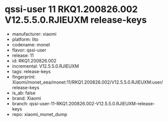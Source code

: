 # qssi-user 11 RKQ1.200826.002 V12.5.5.0.RJIEUXM release-keys
- manufacturer: xiaomi
- platform: lito
- codename: monet
- flavor: qssi-user
- release: 11
- id: RKQ1.200826.002
- incremental: V12.5.5.0.RJIEUXM
- tags: release-keys
- fingerprint: Xiaomi/monet_eea/monet:11/RKQ1.200826.002/V12.5.5.0.RJIEUXM:user/release-keys
- is_ab: false
- brand: Xiaomi
- branch: qssi-user-11-RKQ1.200826.002-V12.5.5.0.RJIEUXM-release-keys
- repo: xiaomi_monet_dump
